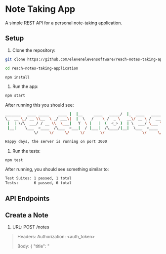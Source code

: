 # Note Taking App

A simple REST API for a personal note-taking application.

## Setup

1. Clone the repository:

```bash 
git clone https://github.com/elevenelevensoftware/reach-notes-taking-application

cd reach-notes-taking-application

npm install
```

1. Run the app:

```bash 
npm start
```
After running this you should see:
```bash
_______   ____ _____    ____ |  |__     ____   _____/  |_  ____   ______ _____  ______ ______
\_  __ \_/ __ \\__  \ _/ ___\|  |  \   /    \ /  _ \   __\/ __ \ /  ___/ \__  \ \____ \\____ \
 |  | \/\  ___/ / __ \\  \___|   Y  \ |   |  (  <_> )  | \  ___/ \___ \   / __ \|  |_> >  |_> >
 |__|    \___  >____  /\___  >___|  / |___|  /\____/|__|  \___  >____  > (____  /   __/|   __/
             \/     \/     \/     \/       \/                 \/     \/       \/|__|   |__|

Happy days, the server is running on port 3000 
```

1. Run the tests:

```bash 
npm test
```
After running, you should see something similar to:
```bash
Test Suites: 1 passed, 1 total
Tests:       6 passed, 6 total
```

## API Endpoints


## Create a Note

1. URL: POST /notes
> Headers: Authorization: <auth_token>
> 
> Body: { "title": "<title>", "content": "<content>" }

## Retrieve Notes 
2. URL: GET /notes
>Headers: Authorization: <auth_token>

## Retrieve Single Note
3. URL: GET /notes/:id
> Headers: Authorization: <auth_token>
> 
> Params: id - Note ID

